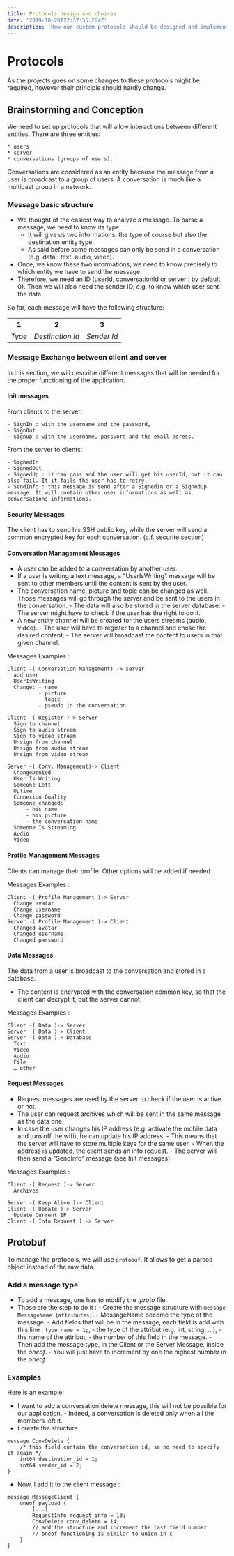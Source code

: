 ```yaml
---
title: Protocols design and choices
date: '2019-10-20T22:37:35.284Z'
description: 'How our custom protocols should be designed and implemented.'
---
```


# Protocols

As the projects goes on some changes to these protocols might be required, however their principle should hardly change.

## Brainstorming and Conception

We need to set up protocols that will allow interactions between different entities.
There are three entities:

    * users
    * server
    * conversations (groups of users).

Conversations are considered as an entity because the message from a user is broadcast to a group of users. A conversation is much like a multicast group in a network.

### Message basic structure

- We thought of the easiest way to analyze a message. To parse a message, we need to know its type.
  - It will give us two informations, the type of course but also the destination entity type.
  - As said before some messages can only be send in a conversation (e.g. data : text, audio, video).
- Once, we know these two informations, we need to know precisely to which entity we have to send the message.
- Therefore, we need an ID (userId, conversationId or server : by default, 0). Then we will also need the sender ID, e.g. to know which user sent the data.

So far, each message will have the following structure:

| 1      | 2                | 3           |
| ------ | ---------------- | ----------- |
| _Type_ | _Destination Id_ | _Sender Id_ |

### Message Exchange between client and server

In this section, we will describe different messages that will be needed for the proper functioning of the application.

#### Init messages

From clients to the server:

    - SignIn : with the username and the password,
    - SignOut
    - SignUp : with the username, password and the email adress.

From the server to clients:

    - SignedIn
    - SignedOut
    - SignedUp : it can pass and the user will get his userId, but it can also fail. It it fails the user has to retry.
    - SendInfo : this message is send after a SignedIn or a SignedUp message. It will contain other user informations as well as conversations informations.

#### Security Messages

The client has to send his SSH public key, while the server will send a common encrypted key for each conversation.
(c.f. securite section)

#### Conversation Management Messages

- A user can be added to a conversation by another user.
- If a user is writing a text message, a "UserIsWriting" message will be sent to other members until the content is sent by the user.
- The conversation name, picture and topic can be changed as well. - Those messages will go through the server and be sent to the users in the conversation. - The data will also be stored in the server database. - The server might have to check if the user has the right to do it.
- A new entity channel will be created for the users streams (audio, video). - The user will have to register to a channel and chose the desired content. - The server will broadcast the content to users in that given channel.

Messages Examples :

```
Client -( Conversation Management) -> server
  add user
  UserIsWriting
  Change: - name
		  - picture
		  - topic
		  - pseudo in the conversation

Client -( Register )-> Server
  Sign to channel
  Sign to audio stream
  Sign to video stream
  Unsign from channel
  Unsign from audio stream
  Unsign from video stream

Server -( Conv. Management)-> Client
  ChangeDenied
  User Is Writing
  Someone Left
  Uptime
  Connexion Quality
  Someone changed:
	  - his name
	  - his picture
	  - the conversation name
  Someone Is Streaming
  Audio
  Video
```

#### Profile Management Messages

Clients can manage their profile. Other options will be added if needed.

Messages Examples :

```
Client -( Profile Management )-> Server
  Change avatar
  Change username
  Change password
Server -( Profile Management )-> Client
  Changed avatar
  Changed username
  Changed password
```

#### Data Messages

The data from a user is broadcast to the conversation and stored in a database.

- The content is encrypted with the conversation common key, so that the client can decrypt it, but the server cannot.

Messages Examples :

```
Client -( Data )-> Server
Server -( Data )-> Client
Server -( Data )-> Database
  Text
  Video
  Audio
  File
  … other
```

#### Request Messages

- Request messages are used by the server to check if the user is active or not.
- The user can request archives which will be sent in the same message as the data one.
- In case the user changes his IP address (e.g. activate the mobile data and turn off the wifi), he can update his IP address. - This means that the server will have to store multiple keys for the same user. - When the address is updated, the client sends an info request. - The server will then send a "SendInfo" message (see Init messages).

Messages Examples :

```
Client -( Request )-> Server
  Archives

Server -( Keep Alive )-> Client
Client -( Update )-> Server
  Update Current IP
Client -( Info Request ) -> Server
```

## Protobuf

To manage the protocols, we will use `protobuf`. It allows to get a parsed object instead of the raw data.

### Add a message type

- To add a message, one has to modify the _.proto_ file.
- Those are the step to do it : - Create the message structure with `message MessageName {attributes}`. - MessageName become the type of the message. - Add fields that will be in the message, each field is add with this line : `type name = 1;`, - the type of the attribut (e.g. int, string, ...), - the name of the attribut, - the number of this field in the message. - Then add the message type, in the Client or the Server Message, inside the _oneof_. - You will just have to increment by one the highest number in the _oneof_.

### Examples

Here is an example:

- I want to add a conversation delete message, this will not be possible for our application. - Indeed, a conversation is deleted only when all the members left it.
- I create the structure.

```
message ConvDelete {
	/* this field contain the conversation id, so no need to specify it again */
	int64 destination_id = 1;
	int64 sender_id = 2;
}
```

- Now, I add it to the client message :

```
message MessageClient {
	oneof payload {
		[...]
		RequestInfo request_info = 13;
		ConvDelete conv_delete = 14;
		// add the structure and increment the last field number
		// oneof functioning is similar to union in c
	}
}
```
